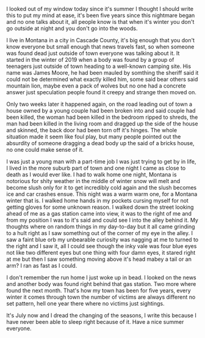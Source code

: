 I looked out of my window today since it's summer I thought I should write this to put my mind at ease, it's been five years since this nightmare began and no one talks about it, all people know is that when it's winter you don't go outside at night and you don't go into the woods. 

I live in Montana in a city in Cascade County, it's big enough that you don't know everyone but small enough that news travels fast, so when someone was found dead just outside of town everyone was talking about it. It started in the winter of 2019 when a body was found by a group of teenagers just outside of town heading to a well-known camping site. His name was James Moore, he had been mauled by somthing the sheriff said it could not be determined what exactly killed him, some said bear others said mountain lion, maybe even a pack of wolves but no one had a concrete answer just speculation people found it creepy and strange then moved on. 

Only two weeks later it happened again, on the road leading out of town a house owned by a young couple had been broken into and said couple had been killed, the woman had been killed in the bedroom ripped to shreds, the man had been killed in the living room and dragged up the side of the house and skinned, the back door had been torn off it's hinges. The whole situation made it seem like foul play, but many people pointed out the absurdity of someone dragging a dead body up the said of a bricks house, no one could make sense of it. 

I was just a young man with a part-time job I was just trying to get by in life, I lived in the more suburb part of town and one night I came as close to death as I would ever like. I had to walk home one night, Montana is notorious for shity weather in the middle of winter snow will melt and become slush only for it to get incredibly cold again and the slush becomes ice and car crashes ensue. This night was a warm warm one, for a Montana winter that is. I walked home hands in my pockets cursing myself for not getting gloves for some unknown reason. I walked down the street looking ahead of me as a gas station came into view, it was to the right of me and from my position I was to it's said and could see I into the alley behind it. My thoughts where on random things in my day-to-day but it all came grinding to a hult right as I saw something out of the corner of my eye in the alley. I saw a faint blue orb my unbearable curiosity was nagging at me to turned to the right and I saw it, all I could see though the inky vale was four blue eyes not like two different eyes but one thing with four damn eyes, it stared right at me but then I saw something moving above it's head mabey a tail or an arm? I ran as fast as I could. 

I don't remember the run home I just woke up in bead. I looked on the news and another body was found right behind that gas station. Two more where found the next month. That's how my town has been for five years, every winter it comes through town the number of victims are always different no set pattern, hell one year there where no victims just sightings. 

It's July now and I dread the changing of the seasons, I write this because I have never been able to sleep right because of it. Have a nice summer everyone.